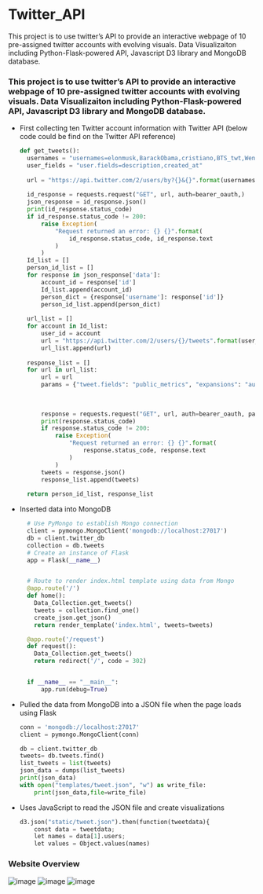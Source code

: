 # Twitter_API
This project is to use twitter’s API to provide an interactive webpage of 10 pre-assigned twitter accounts with evolving visuals. Data Visualizaiton including Python-Flask-powered API, Javascript D3 library and MongoDB database.
### This project is to use twitter’s API to provide an interactive webpage of 10 pre-assigned twitter accounts with evolving visuals. Data Visualizaiton including Python-Flask-powered API, Javascript D3 library and MongoDB database.
- First collecting ten Twitter account information with Twitter API (below code could be find on the Twitter API reference)
  ```python
  def get_tweets():
    usernames = "usernames=elonmusk,BarackObama,cristiano,BTS_twt,Wendys,shroud,CDawgVA,charlidamelio,NFL,instagram"
    user_fields = "user.fields=description,created_at"
    
    url = "https://api.twitter.com/2/users/by?{}&{}".format(usernames, user_fields)
    
    id_response = requests.request("GET", url, auth=bearer_oauth,)
    json_response = id_response.json()
    print(id_response.status_code)
    if id_response.status_code != 200:
        raise Exception(
            "Request returned an error: {} {}".format(
                id_response.status_code, id_response.text
            )
        )
    Id_list = []
    person_id_list = []
    for response in json_response['data']:
        account_id = response['id']
        Id_list.append(account_id)
        person_dict = {response['username']: response['id']}
        person_id_list.append(person_dict)
    
    url_list = []
    for account in Id_list:
        user_id = account
        url = "https://api.twitter.com/2/users/{}/tweets".format(user_id)
        url_list.append(url)
    
    response_list = []
    for url in url_list:
        url = url
        params = {"tweet.fields": "public_metrics", "expansions": "author_id", "user.fields":"description", "max_results": 100}
    
    
    
        response = requests.request("GET", url, auth=bearer_oauth, params=params)
        print(response.status_code)
        if response.status_code != 200:
            raise Exception(
                "Request returned an error: {} {}".format(
                    response.status_code, response.text
                )
            )
        tweets = response.json()
        response_list.append(tweets)
        
    return person_id_list, response_list
  ```
- Inserted data into MongoDB
  ```python
    # Use PyMongo to establish Mongo connection
    client = pymongo.MongoClient('mongodb://localhost:27017')
    db = client.twitter_db
    collection = db.tweets
    # Create an instance of Flask
    app = Flask(__name__)


    # Route to render index.html template using data from Mongo
    @app.route('/')
    def home():
      Data_Collection.get_tweets()
      tweets = collection.find_one()
      create_json.get_json()
      return render_template('index.html', tweets=tweets)

    @app.route('/request')
    def request():
      Data_Collection.get_tweets()
      return redirect('/', code = 302)


    if __name__ == "__main__":
        app.run(debug=True)
  ```
- Pulled the data from MongoDB into a JSON file when the page loads using Flask
  ```python
  conn = 'mongodb://localhost:27017'
  client = pymongo.MongoClient(conn)

  db = client.twitter_db
  tweets= db.tweets.find()
  list_tweets = list(tweets)
  json_data = dumps(list_tweets)
  print(json_data)
  with open("templates/tweet.json", "w") as write_file:
      print(json_data,file=write_file)
  ```
- Uses JavaScript to read the JSON file and create visualizations
  ```python
  d3.json("static/tweet.json").then(function(tweetdata){
      const data = tweetdata;
      let names = data[1].users;
      let values = Object.values(names)
  ```
 ### Website Overview
 ![image](https://github.com/ludanzhan/Project3/blob/main/images/Screen%20Shot%202022-03-12%20at%2011.06.21%20AM.png)
 ![image](https://github.com/ludanzhan/Project3/blob/main/images/Screen%20Shot%202022-03-12%20at%2011.06.35%20AM.png)
 ![image](https://github.com/ludanzhan/Project3/blob/main/images/Screen%20Shot%202022-03-12%20at%2011.06.04%20AM.png)
